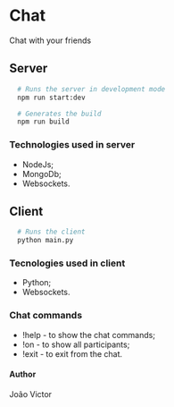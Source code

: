 # Chat

Chat with your friends

## Server

```bash
  # Runs the server in development mode
  npm run start:dev

  # Generates the build
  npm run build
```

### Technologies used in server

 - NodeJs;
 - MongoDb;
 - Websockets.

## Client

```bash
  # Runs the client
  python main.py
```

### Tecnologies used in client

 - Python;
 - Websockets.

### Chat commands

 - !help - to show the chat commands;
 - !on - to show all participants;
 - !exit - to exit from the chat.

#### Author

João Victor
